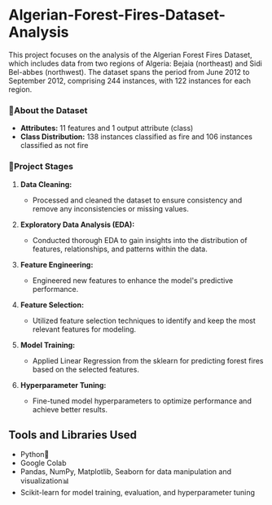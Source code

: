 # Algerian-Forest-Fires-Dataset-Analysis
This project focuses on the analysis of the Algerian Forest Fires Dataset, which includes data from two regions of Algeria: Bejaia (northeast) and Sidi Bel-abbes (northwest). The dataset spans the period from June 2012 to September 2012, comprising 244 instances, with 122 instances for each region.

### 📙About the Dataset

- **Attributes:** 11 features and 1 output attribute (class)
- **Class Distribution:** 138 instances classified as fire and 106 instances classified as not fire

### 🚀Project Stages

1. **Data Cleaning:**
   - Processed and cleaned the dataset to ensure consistency and remove any inconsistencies or missing values.

2. **Exploratory Data Analysis (EDA):**
   - Conducted thorough EDA to gain insights into the distribution of features, relationships, and patterns within the data.

3. **Feature Engineering:**
   - Engineered new features to enhance the model's predictive performance.

4. **Feature Selection:**
   - Utilized feature selection techniques to identify and keep the most relevant features for modeling.

5. **Model Training:**
   - Applied Linear Regression from the sklearn for predicting forest fires based on the selected features.

6. **Hyperparameter Tuning:**
   - Fine-tuned model hyperparameters to optimize performance and achieve better results.

## Tools and Libraries Used

- Python🐍
- Google Colab 
- Pandas, NumPy, Matplotlib, Seaborn for data manipulation and visualization📊
- Scikit-learn for model training, evaluation, and hyperparameter tuning


